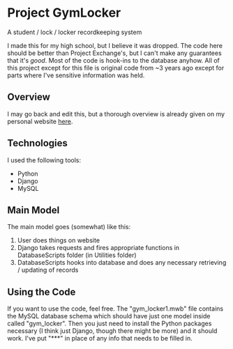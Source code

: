 # Project GymLocker

A student / lock / locker recordkeeping system

I made this for my high school, but I believe it was dropped. The code here should be better than Project Exchange's, but I can't make any guarantees that it's *good*. Most of the code is hook-ins to the database anyhow. All of this project except for this file is original code from ~3 years ago except for parts where I've sensitive information was held.

## Overview

I may go back and edit this, but a thorough overview is already given on my personal website [here](http://mattrasto.me/project/gymlocker/).

## Technologies

I used the following tools:

* Python
* Django
* MySQL

## Main Model

The main model goes (somewhat) like this:

1. User does things on website
2. Django takes requests and fires appropriate functions in DatabaseScripts folder (in Utilities folder)
3. DatabaseScripts hooks into database and does any necessary retrieving / updating of records

## Using the Code

If you want to use the code, feel free. The "gym_locker1.mwb" file contains the MySQL database schema which should have just one model inside called "gym_locker". Then you just need to install the Python packages necessary (I think just Django, though there might be more) and it should work. I've put "\***" in place of any info that needs to be filled in.
